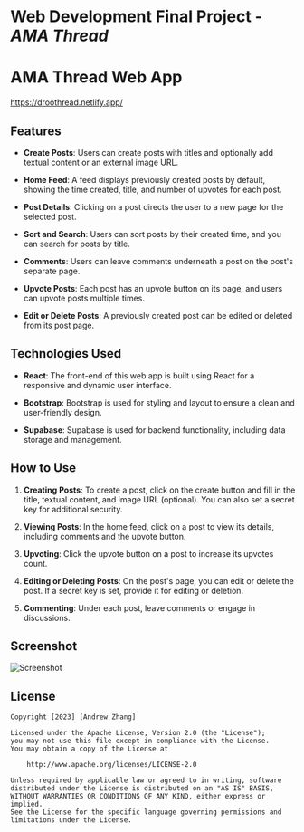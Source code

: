 # Web Development Final Project - *AMA Thread*

# AMA Thread Web App

https://droothread.netlify.app/

## Features

- **Create Posts**: Users can create posts with titles and optionally add textual content or an external image URL.

- **Home Feed**: A feed displays previously created posts by default, showing the time created, title, and number of upvotes for each post.

- **Post Details**: Clicking on a post directs the user to a new page for the selected post.

- **Sort and Search**: Users can sort posts by their created time, and you can search for posts by title.

- **Comments**: Users can leave comments underneath a post on the post's separate page.

- **Upvote Posts**: Each post has an upvote button on its page, and users can upvote posts multiple times.

- **Edit or Delete Posts**: A previously created post can be edited or deleted from its post page.

## Technologies Used

- **React**: The front-end of this web app is built using React for a responsive and dynamic user interface.

- **Bootstrap**: Bootstrap is used for styling and layout to ensure a clean and user-friendly design.

- **Supabase**: Supabase is used for backend functionality, including data storage and management.

## How to Use

1. **Creating Posts**: To create a post, click on the create button and fill in the title, textual content, and image URL (optional). You can also set a secret key for additional security.

2. **Viewing Posts**: In the home feed, click on a post to view its details, including comments and the upvote button.

3. **Upvoting**: Click the upvote button on a post to increase its upvotes count.

4. **Editing or Deleting Posts**: On the post's page, you can edit or delete the post. If a secret key is set, provide it for editing or deletion.

5. **Commenting**: Under each post, leave comments or engage in discussions.

## Screenshot

![Screenshot](https://i.imgur.com/PfmbmLf.png)

## License

    Copyright [2023] [Andrew Zhang]

    Licensed under the Apache License, Version 2.0 (the "License");
    you may not use this file except in compliance with the License.
    You may obtain a copy of the License at

        http://www.apache.org/licenses/LICENSE-2.0

    Unless required by applicable law or agreed to in writing, software
    distributed under the License is distributed on an "AS IS" BASIS,
    WITHOUT WARRANTIES OR CONDITIONS OF ANY KIND, either express or implied.
    See the License for the specific language governing permissions and
    limitations under the License.
